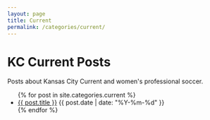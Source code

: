 ```yaml
---
layout: page
title: Current
permalink: /categories/current/
---
```


<h1>KC Current Posts</h1>
<p>Posts about Kansas City Current and women's professional soccer.</p>
<ul>
{% for post in site.categories.current %}
  <li>
    <a href="{{ post.url }}">{{ post.title }}</a>
    <span class="post-date">{{ post.date | date: "%Y-%m-%d" }}</span>
  </li>
{% endfor %}
</ul>